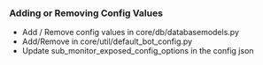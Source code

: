 
### Adding or Removing Config Values
* Add / Remove config values in core/db/databasemodels.py
* Add/Remove in core/util/default_bot_config.py
* Update sub_monitor_exposed_config_options in the config json